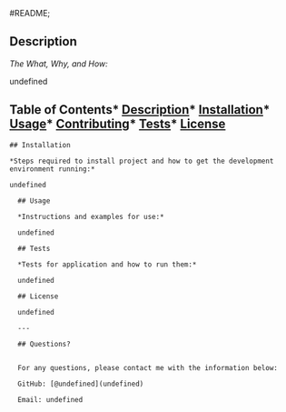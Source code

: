 #README;

   
  ## Description 
  
  *The What, Why, and How:* 
  
  undefined
  ## Table of Contents* [Description](#description)* [Installation](#installation)* [Usage](#usage)* [Contributing](#contributing)* [Tests](#tests)* [License](#license)
    
    ## Installation
    
    *Steps required to install project and how to get the development environment running:*
    
    undefined
      
      ## Usage 
      
      *Instructions and examples for use:*
      
      undefined
      
      ## Tests
      
      *Tests for application and how to run them:*
      
      undefined
      
      ## License
      
      undefined
      
      ---
      
      ## Questions?
      
         
      For any questions, please contact me with the information below:
     
      GitHub: [@undefined](undefined)
      
      Email: undefined
      